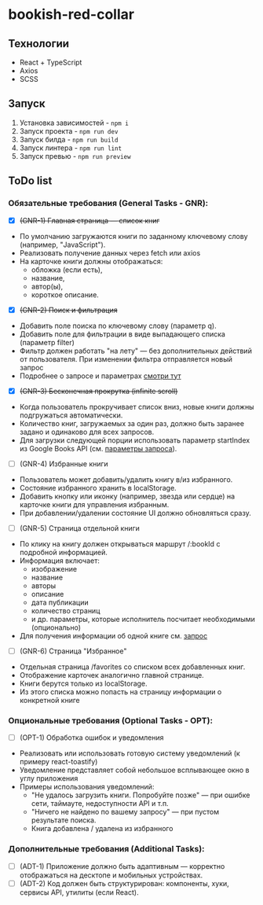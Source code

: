 # bookish-red-collar

## Технологии

- React + TypeScript
- Axios
- SCSS

## Запуск

1. Установка зависимостей - `npm i`
2. Запуск проекта - `npm run dev`
3. Запуск билда - `npm run build`
4. Запуск линтера - `npm run lint`
5. Запуск превью - `npm run preview`

## ToDo list

### Обязательные требования (General Tasks - GNR):

- [x] ~~(GNR-1) Главная страница — список книг~~

- По умолчанию загружаются книги по заданному ключевому слову (например, "JavaScript").
- Реализовать получение данных через fetch или axios
- На карточке книги должны отображаться:
    - обложка (если есть),
    - название,
    - автор(ы),
    - короткое описание.

- [x] ~~(GNR-2) Поиск и фильтрация~~

- Добавить поле поиска по ключевому слову (параметр q).
- Добавить поле для фильтрации в виде выпадающего списка (параметр filter)
- Фильтр должен работать "на лету" — без дополнительных действий от пользователя. При изменении фильтра отправляется новый запрос
- Подробнее о запросе и параметрах [смотри тут](https://developers.google.com/books/docs/v1/reference/volumes/list?hl=ru#parameters)

- [x] ~~(GNR-3) Бесконечная прокрутка (infinite scroll)~~

- Когда пользователь прокручивает список вниз, новые книги должны подгружаться автоматически.
- Количество книг, загружаемых за один раз, должно быть заранее задано и одинаково для всех запросов.
- Для загрузки следующей порции использовать параметр startIndex из Google Books API (см. [параметры запроса](https://developers.google.com/books/docs/v1/reference/volumes/list?hl=ru#parameters)).

- [ ] (GNR-4) Избранные книги

- Пользователь может добавить/удалить книгу в/из избранного.
- Состояние избранного хранить в localStorage.
- Добавить кнопку или иконку (например, звезда или сердце) на карточке книги для управления избранным.
- При добавлении/удалении состояние UI должно обновляться сразу.

- [ ] (GNR-5) Страница отдельной книги

- По клику на книгу должен открываться маршрут /:bookId с подробной информацией.
- Информация включает:
    - изображение
    - название
    - авторы
    - описание
    - дата публикации
    - количество страниц
    - и др. параметры, которые исполнитель посчитает необходимыми (опционально)
- Для получения информации об одной книге см. [запрос](https://developers.google.com/books/docs/v1/reference/volumes/get?hl=ru#request)

- [ ] (GNR-6) Страница "Избранное"

- Отдельная страница /favorites со списком всех добавленных книг.
- Отображение карточек аналогично главной странице.
- Книги берутся только из localStorage.
- Из этого списка можно попасть на страницу информации о конкретной книге

### Опциональные требования (Optional Tasks - OPT):

- [ ] (OPT-1) Обработка ошибок и уведомления

* Реализовать или использовать готовую систему уведомлений (к примеру react-toastify)
* Уведомление представляет собой небольшое всплывающее окно в углу приложения
* Примеры использования уведомлений:
    - "Не удалось загрузить книги. Попробуйте позже" — при ошибке сети, таймауте, недоступности API и т.п.
    - "Ничего не найдено по вашему запросу" — при пустом результате поиска.
    - Книга добавлена / удалена из избранного

### Дополнительные требования (Additional Tasks):

- [ ] (ADT-1) Приложение должно быть адаптивным — корректно отображаться на десктопе и мобильных устройствах.
- [ ] (ADT-2) Код должен быть структурирован: компоненты, хуки, сервисы API, утилиты (если React).
